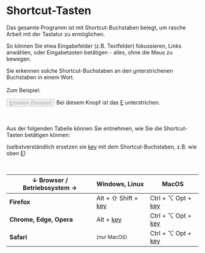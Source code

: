 # Shortcut-Tasten

Das gesamte Programm ist mit Shortcut-Buchstaben belegt, um rasche Arbeit mit der Tastatur zu ermöglichen.

So können Sie etwa Eingabefelder (z.B. Textfelder) fokussieren, Links anwählen, oder Eingabetasten betätigen - alles, ohne die Maus zu bewegen.

Sie erkennen solche Shortcut-Buchstaben an den <u>u</u>nterstrichenen Buchstaben in einem Wort.
<br/>
<br/>
Zum Beispiel:

<button disabled class="mt-2 items-center bg-indigo-600 text-white font-semibold inline-flex
justify-center rounded-3xl border border-indigo-500 px-4 py-2 text-sm shadow-sme">
<u>E</u>rstellen (Beispiel)
</button>
<span class="ml-2">Bei diesem Knopf ist das <ck><u>E</u></ck> unterstrichen.</span>

<br/>
<br/>
Aus der folgenden Tabelle können Sie entnehmen, wie Sie die Shortcut-Tasten betätigen können:  

(selbstverständlich ersetzen sie <ck><u>key</u></ck> mit dem Shortcut-Buchstaben, z.B. wie oben <ck><u>E</u></ck>)

<br/>

| ↓ Browser / Betriebssystem → | Windows, Linux                                        | MacOS                                                |
|------------------------------|-------------------------------------------------------|------------------------------------------------------|
| <b>Firefox</b>               | <ck>Alt</ck> + <ck>⇧ Shift</ck> + <ck><u>key</u></ck> | <ck>Ctrl</ck> + <ck>⌥ Opt</ck> + <ck><u>key</u></ck> |
| <b>Chrome, Edge, Opera</b>   | <ck>Alt</ck> + <ck><u>key</u></ck>                    | <ck>Ctrl</ck> + <ck>⌥ Opt</ck> + <ck><u>key</u></ck> |
| <b>Safari</b>                | <small>(nur MacOS)</small>                            | <ck>Ctrl</ck> + <ck>⌥ Opt</ck> + <ck><u>key</u></ck> |

